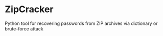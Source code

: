 # ZipCracker
Python tool for recovering passwords from ZIP archives via dictionary or brute-force attack
